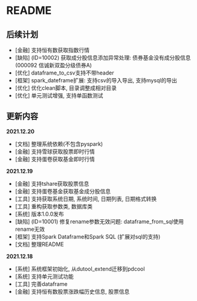 # README



## 后续计划

- [金融] 支持恒有数获取指数行情
- [缺陷] (ID=10002) 获取成分股信息添加异常处理: 债券基金没有成分股信息(000092 信诚新双盈分级债券A)
- [优化] dataframe_to_csv支持不带header
- [框架] spark_dateframe扩展: 支持csv的导入导出, 支持mysql的导出
- [优化] 优化clean脚本, 目录调整成相对目录 
- [优化] 单元测试增强, 支持单函数测试



## 更新内容



**2021.12.20**

- [文档] 整理系统依赖(不包含pyspark)
- [金融] 支持雪球获取股票即时行情
- [金融] 支持蛋卷获取基金即时行情


**2021.12.19**

- [金融] 支持tshare获取股票信息
- [金融] 支持蛋卷基金获取基金成分股信息
- [工具] 支持获取系统日期, 系统时间, 日期列表, 日期格式转换
- [工具] 重构获取参数类, 数据库类
- [系统] 版本1.0.0发布
- [缺陷] (ID=10001) 修复rename参数无效问题: dataframe_from_sql使用rename无效
- [框架] 支持Spark Dataframe和Spark SQL (扩展对sql的支持)
- [文档] 整理README



**2021.12.18**

- [系统] 系统框架初始化, 从dutool_extend迁移到pdcool
- [系统] 支持单元测试功能
- [工具] 完善dataframe
- [金融] 支持恒有数股票涨跌幅历史信息, 股票信息





  
